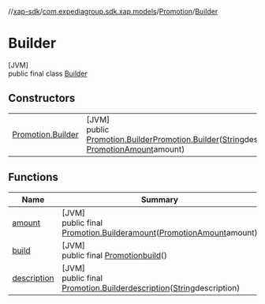 //[xap-sdk](../../../../index.md)/[com.expediagroup.sdk.xap.models](../../index.md)/[Promotion](../index.md)/[Builder](index.md)

# Builder

[JVM]\
public final class [Builder](index.md)

## Constructors

| | |
|---|---|
| [Promotion.Builder](-promotion.-builder.md) | [JVM]<br>public [Promotion.Builder](index.md)[Promotion.Builder](-promotion.-builder.md)([String](https://docs.oracle.com/javase/8/docs/api/java/lang/String.html)description, [PromotionAmount](../../-promotion-amount/index.md)amount) |

## Functions

| Name | Summary |
|---|---|
| [amount](amount.md) | [JVM]<br>public final [Promotion.Builder](index.md)[amount](amount.md)([PromotionAmount](../../-promotion-amount/index.md)amount) |
| [build](build.md) | [JVM]<br>public final [Promotion](../index.md)[build](build.md)() |
| [description](description.md) | [JVM]<br>public final [Promotion.Builder](index.md)[description](description.md)([String](https://docs.oracle.com/javase/8/docs/api/java/lang/String.html)description) |
